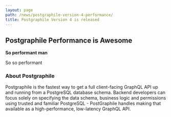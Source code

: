 ```yaml
---
layout: page
path: /news/postgraphile-version-4-performance/
title: Postgraphile Version 4 is released
---
```


## Postgraphile Performance is Awesome
__So performant man__

So so performant


### About Postgraphile 

Postgraphile is the fastest way to get a full client-facing GraphQL API up and running from a PostgreSQL database schema. Backend developers can focus solely on specifying the data schema, business logic and permissions using trusted and familiar PostgreSQL - PostGraphile handles making that available as a high-performance, low-latency GraphQL API.

